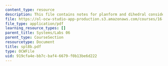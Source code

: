 ```yaml
---
content_type: resource
description: This file contains notes for planform and dihedral considerations.
file: https://ol-ocw-studio-app-production.s3.amazonaws.com/courses/16-01-unified-engineering-i-ii-iii-iv-fall-2005-spring-2006/919cfa4ebb7cbaf46679f0b13be6d222_spl8b.pdf
file_type: application/pdf
learning_resource_types: []
parent_title: Systems/Labs 06
parent_type: CourseSection
resourcetype: Document
title: spl8b.pdf
type: OCWFile
uid: 919cfa4e-bb7c-baf4-6679-f0b13be6d222
---
```

